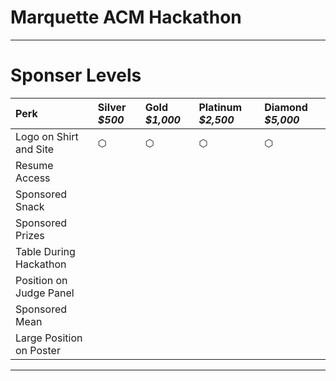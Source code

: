 # Marquette ACM Hackathon

---

# Sponser Levels

<style>
td {
  text-align: center;
}
</style>

Perk                     | Silver _$500_ | Gold _$1,000_ | Platinum _$2,500_ | Diamond _$5,000_
:----------------------- | :------------ | :------------ | :---------------- | :---------------
Logo on Shirt and Site   | ⬡             | ⬡             | ⬡                 | ⬡                
Resume Access            |
Sponsored Snack          |
Sponsored Prizes         |
Table During Hackathon   |
Position on Judge Panel  |
Sponsored Mean           |
Large Position on Poster |

---
